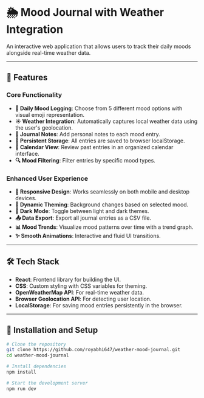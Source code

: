 # 🌦️ Mood Journal with Weather Integration

An interactive web application that allows users to track their daily moods alongside real-time weather data.

---

## 🚀 Features

### Core Functionality
- **📝 Daily Mood Logging**: Choose from 5 different mood options with visual emoji representation.
- **☀️ Weather Integration**: Automatically captures local weather data using the user's geolocation.
- **📓 Journal Notes**: Add personal notes to each mood entry.
- **💾 Persistent Storage**: All entries are saved to browser localStorage.
- **📅 Calendar View**: Review past entries in an organized calendar interface.
- **🔍 Mood Filtering**: Filter entries by specific mood types.

### Enhanced User Experience
- **📱 Responsive Design**: Works seamlessly on both mobile and desktop devices.
- **🎨 Dynamic Theming**: Background changes based on selected mood.
- **🌙 Dark Mode**: Toggle between light and dark themes.
- **📤 Data Export**: Export all journal entries as a CSV file.
- **📊 Mood Trends**: Visualize mood patterns over time with a trend graph.
- **✨ Smooth Animations**: Interactive and fluid UI transitions.

---

## 🛠️ Tech Stack

- **React**: Frontend library for building the UI.
- **CSS**: Custom styling with CSS variables for theming.
- **OpenWeatherMap API**: For real-time weather data.
- **Browser Geolocation API**: For detecting user location.
- **LocalStorage**: For saving mood entries persistently in the browser.

---

## 🧩 Installation and Setup

```bash
# Clone the repository
git clone https://github.com/royabhi647/weather-mood-journal.git
cd weather-mood-journal

# Install dependencies
npm install

# Start the development server
npm run dev